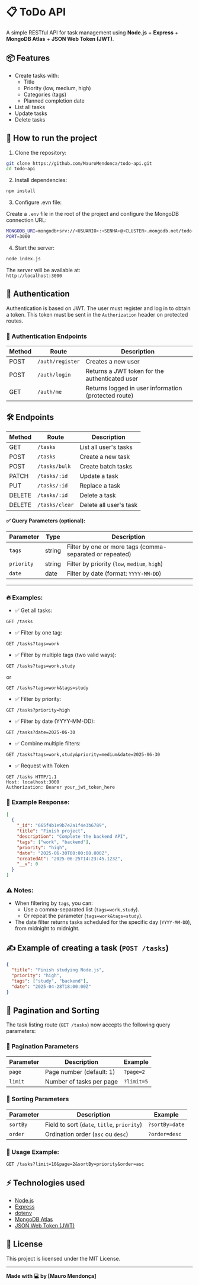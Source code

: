 
# 📋 ToDo API

A simple RESTful API for task management using **Node.js** + **Express** + **MongoDB Atlas** + **JSON Web Token (JWT)**.

## 📦 Features

- Create tasks with:
  - Title
  - Priority (low, medium, high)
  - Categories (tags)
  - Planned completion date
- List all tasks
- Update tasks
- Delete tasks

## 🚀 How to run the project

1. Clone the repository:

```bash
git clone https://github.com/MauroMendonca/todo-api.git
cd todo-api
```

2. Install dependencies:

```bash
npm install
```

3. Configure .evn file:

Create a `.env` file in the root of the project and configure the MongoDB connection URL:

```bash
MONGODB_URI=mongodb+srv://<USUARIO>:<SENHA>@<CLUSTER>.mongodb.net/todo-db?retryWrites=true&w=majority
PORT=3000
```


4. Start the server:

```bash
node index.js
```

The server will be available at:  
`http://localhost:3000`

## 🔐 Authentication

Authentication is based on JWT. The user must register and log in to obtain a token. This token must be sent in the `Authorization` header on protected routes.

### 🔐 Authentication Endpoints

| Method | Route            | Description |
|--------|------------------|-------------|
| POST    | `/auth/register`| Creates a new user |
| POST   | `/auth/login`    | Returns a JWT token for the authenticated user |
| GET    | `/auth/me`       | Returns logged in user information (protected route)|

## 🛠️ Endpoints

| Method | Route          | Description |
|--------|----------------|-------------|
| GET    | `/tasks`        | List all user's tasks |
| POST   | `/tasks`        | Create a new task |
| POST   | `/tasks/bulk`   | Create batch tasks |
| PATCH  | `/tasks/:id`    | Update a task |
| PUT    | `/tasks/:id`    | Replace a task |
| DELETE | `/tasks/:id`    | Delete a task |
| DELETE | `/tasks/clear`  | Delete all user's task |

#### ✅ Query Parameters (optional):
| Parameter | Type   | Description                                |
|------------|--------|--------------------------------------------|
| `tags`     | string | Filter by one or more tags (comma-separated or repeated) |
| `priority` | string | Filter by priority (`low`, `medium`, `high`) |
| `date`     | date   | Filter by date (format: `YYYY-MM-DD`)     |

---
### 🔥 Examples:

- ✅ Get all tasks:
```http
GET /tasks
```

- ✅ Filter by one tag:
```http
GET /tasks?tags=work
```

- ✅ Filter by multiple tags (two valid ways):
```http
GET /tasks?tags=work,study
```
or
```http
GET /tasks?tags=work&tags=study
```

- ✅ Filter by priority:
```http
GET /tasks?priority=high
```

- ✅ Filter by date (YYYY-MM-DD):
```http
GET /tasks?date=2025-06-30
```

- ✅ Combine multiple filters:
```http
GET /tasks?tags=work,study&priority=medium&date=2025-06-30
```

- ✅ Request with Token
```http
GET /tasks HTTP/1.1
Host: localhost:3000
Authorization: Bearer your_jwt_token_here
```

### 🔧 Example Response:
```json
[
  {
    "_id": "665f4b1e9b7e2a1f4e3b6789",
    "title": "Finish project",
    "description": "Complete the backend API",
    "tags": ["work", "backend"],
    "priority": "high",
    "date": "2025-06-30T00:00:00.000Z",
    "createdAt": "2025-06-25T14:23:45.123Z",
    "__v": 0
  }
]
```

### ⚠️ Notes:
- When filtering by `tags`, you can:
  - Use a comma-separated list (`tags=work,study`).
  - Or repeat the parameter (`tags=work&tags=study`).
- The date filter returns tasks scheduled for the specific day (`YYYY-MM-DD`), from midnight to midnight.


## ✍️  Example of creating a task (`POST /tasks`)

```json
{
  "title": "Finish studying Node.js",
  "priority": "high",
  "tags": ["study", "backend"],
  "date": "2025-04-28T18:00:00Z"
}
```

## 🔄 Pagination and Sorting

The task listing route (`GET /tasks`) now accepts the following query parameters:

### 🔹 Pagination Parameters
| Parameter | Description                      | Example         |
|-----------|----------------------------------|-----------------|
| `page`    | Page number (default: 1)         | `?page=2`       |
| `limit`   | Number of tasks per page         | `?limit=5`      |

### 🔹 Sorting Parameters
| Parameter | Description                                   | Example                   |
|-----------|-----------------------------------------------|---------------------------|
| `sortBy`  | Field to sort (`date`, `title`, `priority`)   | `?sortBy=date`            |
| `order`   | Ordination order (`asc` ou `desc`)            | `?order=desc`             |

### 🔹 Usage Example:

```http
GET /tasks?limit=10&page=2&sortBy=priority&order=asc
```

## ⚡ Technologies used

- [Node.js](https://nodejs.org/)
- [Express](https://expressjs.com/)
- [dotenv](https://npmjs.com/package/dotenv)
- [MongoDB Atlas](https://mongodb.com/)
- [JSON Web Token (JWT)](https://www.jwt.io/)

## 📝 License

This project is licensed under the MIT License.

---

**Made with 💻 by [Mauro Mendonça]**
